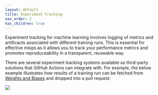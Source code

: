 ```yaml
---
layout: default
title: Experiment Tracking
nav_order: 2
has_children: true
---
```


Experiment tracking for machine learning involves logging of metrics and artificacts associated with different training runs.  This is essential for effective mlops as it allows you to track your performance metrics and promotes reproduceability in a transparent, reuseable way.  

There are several experiment tracking systems available as third-party solutions that GitHub Actions can integrate with.  For example, the below example illustrates how results of a training run can be fetched from [Weights and Biases](https://www.wandb.com/) and dropped into a pull request:

<img src='https://raw.githubusercontent.com/machine-learning-apps/actions-ml-cicd/master/images/mlops.png'></img>

